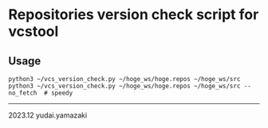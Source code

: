 # Repositories version check script for vcstool

## Usage

```
python3 ~/vcs_version_check.py ~/hoge_ws/hoge.repos ~/hoge_ws/src
python3 ~/vcs_version_check.py ~/hoge_ws/hoge.repos ~/hoge_ws/src --no_fetch  # speedy
```

---
2023.12 yudai.yamazaki
